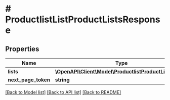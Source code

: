 # # ProductlistListProductListsResponse


## Properties 


Name | Type | Description | Notes
------------ | ------------- | ------------- | -------------
**lists**| [**\OpenAPI\Client\Model\ProductlistProductListEntity[]**](ProductlistProductListEntity.md) |   | [optional]
**next_page_token**| **string** |   | [optional]


[[Back to Model list]](../../README.md#models) [[Back to API list]](../../README.md#endpoints) [[Back to README]](../../README.md)

